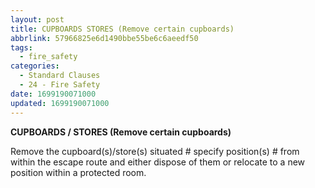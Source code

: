 ```yaml
---
layout: post
title: CUPBOARDS STORES (Remove certain cupboards)
abbrlink: 57966825e6d1490bbe55be6c6aeedf50
tags:
  - fire_safety
categories:
  - Standard Clauses
  - 24 - Fire Safety
date: 1699190071000
updated: 1699190071000
---
```


**CUPBOARDS / STORES (Remove certain cupboards)**

Remove the cupboard(s)/store(s) situated # specify position(s) # from within the escape route and either dispose of them or relocate to a new position within a protected room.
